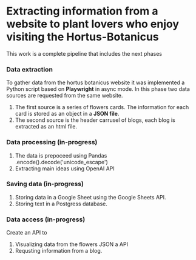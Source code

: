 # Extracting information from a website to plant lovers who enjoy visiting the Hortus-Botanicus 
This work is a complete pipeline that includes the next phases 
### Data extraction
To gather data from the hortus botanicus website it was implemented a Python script based on __Playwright__ in async mode. In this phase two data sources are requested from the same website.
1. The first source is a series of flowers cards. The information for each card is stored as an object in a __JSON file__.
2. The second source is the header carrusel of blogs, each blog is extracted as an html file.

### Data processing (in-progress)
1. The data is prepoceed using Pandas .encode().decode('unicode_escape')
2. Extracting main ideas using OpenAI API 
### Saving data (in-progress)
1. Storing data in a Google Sheet using the Google Sheets API.
2. Storing text in a Postgress database. 
### Data access (in-progress)
Create an API to 
1. Visualizing data from the flowers JSON a API
2. Requsting information from a blog.